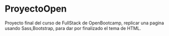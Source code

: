 # ProyectoOpen

Proyecto final del curso de FullStack de OpenBootcamp, replicar una pagina usando Sass,Bootstrap, para dar por finalizado el tema de HTML.